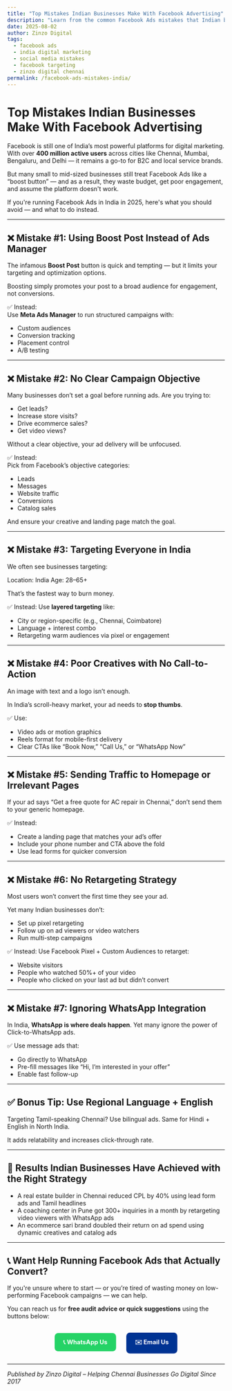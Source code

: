 ```yaml
---
title: "Top Mistakes Indian Businesses Make With Facebook Advertising"
description: "Learn from the common Facebook Ads mistakes that Indian businesses make—wasting budget, targeting wrong audiences, and failing to convert leads effectively."
date: 2025-08-02
author: Zinzo Digital
tags:
  - facebook ads
  - india digital marketing
  - social media mistakes
  - facebook targeting
  - zinzo digital chennai
permalink: /facebook-ads-mistakes-india/
---
```


# Top Mistakes Indian Businesses Make With Facebook Advertising

Facebook is still one of India’s most powerful platforms for digital marketing. With over **400 million active users** across cities like Chennai, Mumbai, Bengaluru, and Delhi — it remains a go-to for B2C and local service brands.

But many small to mid-sized businesses still treat Facebook Ads like a “boost button” — and as a result, they waste budget, get poor engagement, and assume the platform doesn't work.

If you're running Facebook Ads in India in 2025, here's what you should avoid — and what to do instead.

---

## ❌ Mistake #1: Using Boost Post Instead of Ads Manager

The infamous **Boost Post** button is quick and tempting — but it limits your targeting and optimization options.

Boosting simply promotes your post to a broad audience for engagement, not conversions.

✅ Instead:  
Use **Meta Ads Manager** to run structured campaigns with:
- Custom audiences
- Conversion tracking
- Placement control
- A/B testing

---

## ❌ Mistake #2: No Clear Campaign Objective

Many businesses don’t set a goal before running ads. Are you trying to:
- Get leads?
- Increase store visits?
- Drive ecommerce sales?
- Get video views?

Without a clear objective, your ad delivery will be unfocused.

✅ Instead:  
Pick from Facebook’s objective categories:
- Leads
- Messages
- Website traffic
- Conversions
- Catalog sales

And ensure your creative and landing page match the goal.

---

## ❌ Mistake #3: Targeting Everyone in India

We often see businesses targeting:

Location: India
Age: 28–65+

That’s the fastest way to burn money.

✅ Instead:
Use **layered targeting** like:
- City or region-specific (e.g., Chennai, Coimbatore)
- Language + interest combo
- Retargeting warm audiences via pixel or engagement

---

## ❌ Mistake #4: Poor Creatives with No Call-to-Action

An image with text and a logo isn’t enough.

In India’s scroll-heavy market, your ad needs to **stop thumbs**.

✅ Use:
- Video ads or motion graphics
- Reels format for mobile-first delivery
- Clear CTAs like “Book Now,” “Call Us,” or “WhatsApp Now”

---

## ❌ Mistake #5: Sending Traffic to Homepage or Irrelevant Pages

If your ad says “Get a free quote for AC repair in Chennai,” don’t send them to your generic homepage.

✅ Instead:
- Create a landing page that matches your ad’s offer
- Include your phone number and CTA above the fold
- Use lead forms for quicker conversion

---

## ❌ Mistake #6: No Retargeting Strategy

Most users won’t convert the first time they see your ad.

Yet many Indian businesses don’t:
- Set up pixel retargeting
- Follow up on ad viewers or video watchers
- Run multi-step campaigns

✅ Instead:
Use Facebook Pixel + Custom Audiences to retarget:
- Website visitors
- People who watched 50%+ of your video
- People who clicked on your last ad but didn’t convert

---

## ❌ Mistake #7: Ignoring WhatsApp Integration

In India, **WhatsApp is where deals happen**. Yet many ignore the power of Click-to-WhatsApp ads.

✅ Use message ads that:
- Go directly to WhatsApp
- Pre-fill messages like “Hi, I’m interested in your offer”
- Enable fast follow-up

---

## ✅ Bonus Tip: Use Regional Language + English

Targeting Tamil-speaking Chennai? Use bilingual ads.
Same for Hindi + English in North India.

It adds relatability and increases click-through rate.

---

## 🎯 Results Indian Businesses Have Achieved with the Right Strategy

- A real estate builder in Chennai reduced CPL by 40% using lead form ads and Tamil headlines
- A coaching center in Pune got 300+ inquiries in a month by retargeting video viewers with WhatsApp ads
- An ecommerce sari brand doubled their return on ad spend using dynamic creatives and catalog ads

---

## 📞 Want Help Running Facebook Ads that Actually Convert?

If you're unsure where to start — or you’re tired of wasting money on low-performing Facebook campaigns — we can help.

You can reach us for **free audit advice or quick suggestions** using the buttons below:

<div style="text-align: center; margin-top: 20px;">
  <a href="https://wa.me/918148038211" style="background-color: #25D366; color: white; padding: 12px 20px; border-radius: 8px; text-decoration: none; font-weight: bold; display: inline-block; margin: 10px; animation: pulse 1.5s infinite;">📞 WhatsApp Us</a>
  <a href="mailto:services@zinzodigital.com" style="background-color: #003393; color: white; padding: 12px 20px; border-radius: 8px; text-decoration: none; font-weight: bold; display: inline-block; margin: 10px; animation: pulse 1.5s infinite;">✉️ Email Us</a>
</div>

<style>
@keyframes pulse {
  0% { transform: scale(1); }
  50% { transform: scale(1.05); }
  100% { transform: scale(1); }
}
</style>

---

*Published by Zinzo Digital – Helping Chennai Businesses Go Digital Since 2017*
